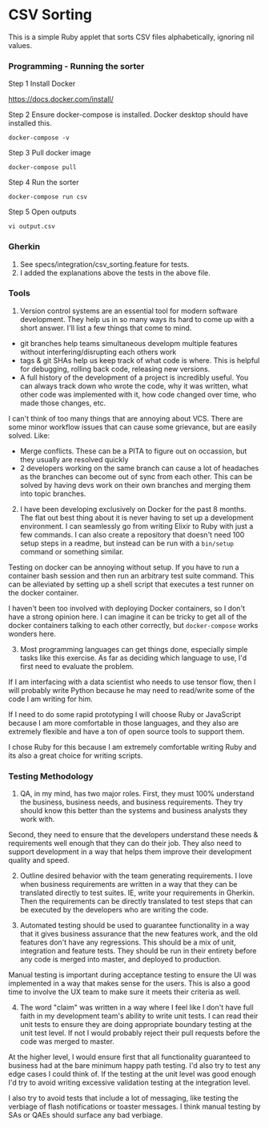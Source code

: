 # CSV Sorting

This is a simple Ruby applet that sorts CSV files alphabetically,
ignoring nil values.


### Programming - Running the sorter

Step 1 Install Docker

https://docs.docker.com/install/

Step 2 Ensure docker-compose is installed. Docker desktop should have installed this.
```
docker-compose -v
```

Step 3 Pull docker image
```
docker-compose pull
```

Step 4 Run the sorter
```
docker-compose run csv
```

Step 5 Open outputs
```
vi output.csv
```


### Gherkin
1. See specs/integration/csv_sorting.feature for tests.
2. I added the explanations above the tests in the above file.

### Tools
1. Version control systems are an essential tool for modern software
development. They help us in so many ways its hard to come up with a short answer.
I'll list a few things that come to mind.

* git branches help teams simultaneous developm multiple features without
interfering/disrupting each others work
* tags & git SHAs help us keep track of what code is where. This is helpful for
debugging, rolling back code, releasing new versions.
* A full history of the development of a project is incredibly useful. You can
always track down who wrote the code, why it was written, what other code
was implemented with it, how code changed over time, who made those changes,
etc.


I can't think of too many things that are annoying about VCS. There are some
minor workflow issues that can cause some grievance, but are easily solved. Like:

* Merge conflicts. These can be a PITA to figure out on occassion, but they
usually are resolved quickly
* 2 developers working on the same branch can cause a lot of headaches as
the branches can become out of sync from each other. This can be solved
by having devs work on their own branches and merging them into topic branches.

2. I have been developing exclusively on Docker for the past 8 months. The flat out
best thing about it is never having to set up a development environment. I can
seamlessly go from writing Elixir to Ruby with just a few commands. I can also
create a repository that doesn't need 100 setup steps in a readme, but instead
can be run with a `bin/setup` command or something similar.

Testing on docker can be annoying without setup. If you have to run a container
bash session and then run an arbitrary test suite command. This can be alleviated
by setting up a shell script that executes a test runner on the docker container.

I haven't been too involved with deploying Docker containers, so I don't have
a strong opinion here. I can imagine it can be tricky to get all of the docker
containers talking to each other correctly, but `docker-compose` works wonders
here.


3. Most programming languages can get things done, especially simple tasks like
this exercise. As far as deciding which language to use, I'd first need
to evaluate the problem.

If I am interfacing with a data scientist who needs to use tensor flow, then I will
probably write Python because he may need to read/write some of the code I
am writing for him.

If I need to do some rapid prototyping I will choose Ruby or JavaScript because
I am more comfortable in those languages, and they also are extremely flexible
and have a ton of open source tools to support them.

I chose Ruby for this because I am extremely comfortable writing Ruby and its
also a great choice for writing scripts.


### Testing Methodology

1. QA, in my mind, has two major roles. First, they must 100% understand the
business, business needs, and business requirements. They try should know this
better than the systems and business analysts they work with.

Second, they need to ensure that the developers understand these needs &
requirements well enough that they can do their job. They also need to support
development in a way that helps them improve their development quality and
speed.

2. Outline desired behavior with the team generating requirements. I love
when business requirements are written in a way that they can be translated
directly to test suites. IE, write your requirements in Gherkin.  Then the
requirements can be directly translated to test steps that can be executed
by the developers who are writing the code.


3. Automated testing should be used to guarantee functionality in a way that
it gives business assurance that the new features work, and the old features
don't have any regressions. This should be a mix of unit, integration and feature
tests. They should be run in their entirety before any code is merged into
master, and deployed to production.

Manual testing is important during acceptance testing to ensure the UI was
implemented in a way that makes sense for the users. This is also a good
time to involve the UX team to make sure it meets their criteria as well.

4. The word "claim" was written in a way where I feel like I don't have
full faith in my development team's ability to write unit tests. I can read
their unit tests to ensure they are doing appropriate boundary testing at the  
unit test level. If not I would probably reject their pull requests before
the code was merged to master.

At the higher level, I would ensure first that all functionality guaranteed to
business had at the bare minimum happy path testing. I'd also try to
test any edge cases I could think of.  If the testing at the unit level was good
enough I'd try to avoid writing excessive validation testing at the integration
level.

I also try to avoid tests that include a lot of messaging, like testing the
verbiage of flash notifications or toaster messages. I think manual testing
by SAs or QAEs should surface any bad verbiage.
